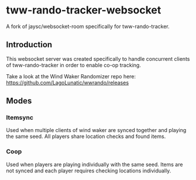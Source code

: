 # tww-rando-tracker-websocket

A fork of jaysc/websocket-room specifically for tww-rando-tracker.

## Introduction

This websocket server was created specifically to handle concurrent clients of tww-rando-tracker in order to enable co-op tracking.

Take a look at the Wind Waker Randomizer repo here: <https://github.com/LagoLunatic/wwrando/releases>

## Modes

### Itemsync

Used when multiple clients of wind waker are synced together and playing the same seed. All players share location checks and found items.

### Coop

Used when players are playing individually with the same seed. Items are not synced and each player requires checking locations individually.
